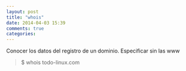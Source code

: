 ```yaml
---
layout: post
title: "whois"
date: 2014-04-03 15:39
comments: true
categories: 
---
```

Conocer los datos del registro de un dominio. Especificar sin las www

>$ whois todo-linux.com 


